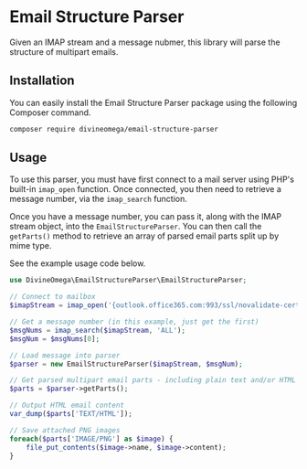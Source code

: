# Email Structure Parser
Given an IMAP stream and a message nubmer, this library will parse the 
structure of multipart emails.

## Installation

You can easily install the Email Structure Parser package using the following 
Composer command.

```bash
composer require divineomega/email-structure-parser
```

## Usage

To use this parser, you must have first connect to a mail server using PHP's built-in 
`imap_open` function. Once connected, you then need to retrieve a message number, 
via the `imap_search` function.

Once you have a message number, you can pass it, along with the IMAP stream object, 
into the `EmailStructureParser`. You can then call the `getParts()` method to 
retrieve an array of parsed email parts split up by mime type.

See the example usage code below.

```php
use DivineOmega\EmailStructureParser\EmailStructureParser;

// Connect to mailbox
$imapStream = imap_open('{outlook.office365.com:993/ssl/novalidate-cert}INBOX', getenv('USERNAME'), getenv('PASSWORD'));

// Get a message number (in this example, just get the first)
$msgNums = imap_search($imapStream, 'ALL');
$msgNum = $msgNums[0];

// Load message into parser
$parser = new EmailStructureParser($imapStream, $msgNum);

// Get parsed multipart email parts - including plain text and/or HTML content, and any attachments
$parts = $parser->getParts();

// Output HTML email content
var_dump($parts['TEXT/HTML']);

// Save attached PNG images
foreach($parts['IMAGE/PNG'] as $image) {
    file_put_contents($image->name, $image->content);
}
```